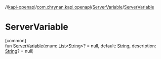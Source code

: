 //[kapi-openapi](../../../index.md)/[com.chrynan.kapi.openapi](../index.md)/[ServerVariable](index.md)/[ServerVariable](-server-variable.md)

# ServerVariable

[common]\
fun [ServerVariable](-server-variable.md)(enum: [List](https://kotlinlang.org/api/latest/jvm/stdlib/kotlin.collections/-list/index.html)&lt;[String](https://kotlinlang.org/api/latest/jvm/stdlib/kotlin/-string/index.html)&gt;? = null, default: [String](https://kotlinlang.org/api/latest/jvm/stdlib/kotlin/-string/index.html), description: [String](https://kotlinlang.org/api/latest/jvm/stdlib/kotlin/-string/index.html)? = null)
